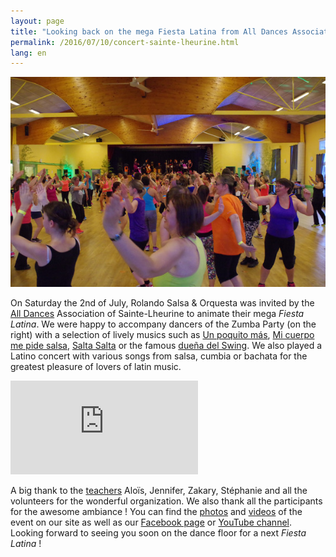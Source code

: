 ```yaml
---
layout: page
title: "Looking back on the mega Fiesta Latina from All Dances Association"
permalink: /2016/07/10/concert-sainte-lheurine.html
lang: en
---
```


<p><span class="image right"><img src="/images/photos/sainte-lheurine-2016/1.jpg" alt="Zumba Party Sainte-Lheurine 2016"/></span></p>

On Saturday the 2nd of July, Rolando Salsa & Orquesta was invited by
the 
[All Dances](http://www.alldances.fr/) Association of Sainte-Lheurine
to animate their mega *Fiesta Latina*.
We were happy to accompany dancers of the Zumba Party (on the right)
with a selection of lively musics such as
[Un poquito más](/un_poquito_mas.html),
[Mi cuerpo me pide salsa](/un_poquito_mas.html),
[Salta Salta](/un_poquito_mas.html)
or the famous
[dueña del Swing](https://www.youtube.com/watch?v=IWlcpsp4XCU).
We also played a Latino concert with various songs from salsa, cumbia
or bachata for the greatest pleasure of lovers of latin music.

<div class="image left">
   <iframe src="https://www.youtube.com/embed/NPC2c6B6eug" frameborder="0" allowfullscreen="allowfullscreen"></iframe>
</div>

A big thank to the [teachers](http://www.zumbaalldances.com/zumba.php?p=professeurs) Aloïs, Jennifer, Zakary, Stéphanie and all the volunteers
for the wonderful organization. We also thank all the participants for the
awesome ambiance !
You can find the [photos](/photos.html) and [videos](/videos.html)
of the event on our site as well as our
[Facebook page](https://www.facebook.com/605765546193608/photos/?tab=album&album_id=739827662787395) or [YouTube channel](https://www.youtube.com/channel/UCQDWbuvv5mvkLv55Qsak-ig). Looking forward to seeing you soon on the dance floor
for a next *Fiesta Latina* !
